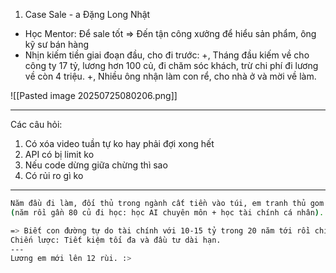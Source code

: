 
1. Case Sale - a Đặng Long Nhật 
- Học Mentor: Để sale tốt => Đến tận công xưởng để hiểu sản phẩm, ông kỹ sư bán hàng 
- Nhịn kiếm tiền giai đoạn đầu, cho đi trước: 
  +, Tháng đầu kiếm về cho công ty 17 tỷ, lương hơn 100 củ, đi chăm sóc khách, trừ chi phí đi lương về còn 4 triệu. 
  +, Nhiều ông nhận làm con rể, cho nhà ở và mời về làm. 



![[Pasted image 20250725080206.png]]



---


Các câu hỏi: 
1. Có xóa video tuần tự ko hay phải đợi xong hết 
2. API có bị limit ko 
3. Nếu code dừng giữa chừng thì sao 
4. Có rủi ro gì ko


---
```bash
Năm đầu đi làm, đối thủ trong ngành cất tiền vào túi, em tranh thủ gom tiền đi học :d 
(năm rồi gần 80 củ đi học: học AI chuyên môn + học tài chính cá nhân). 

=> Biết con đường tự do tài chính với 10-15 tỷ trong 20 năm tới rồi chị ạ :> 
Chiến lược: Tiết kiệm tối đa và đầu tư dài hạn. 
---
Lương em mới lên 12 rùi. :>
```